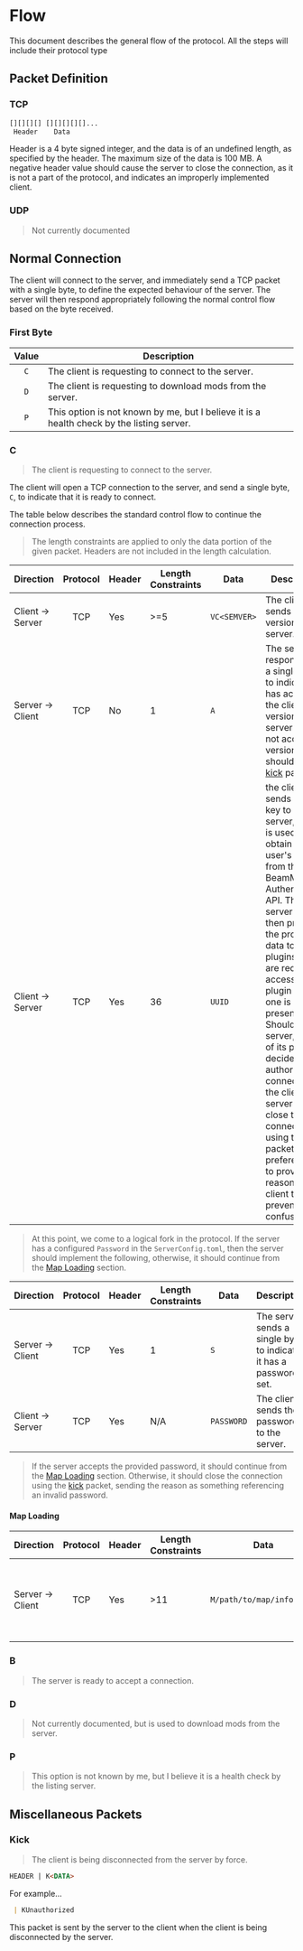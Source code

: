 # Flow

This document describes the general flow of the protocol.
All the steps will include their protocol type

## Packet Definition

### TCP

```md
[][][][] [][][][][]...
 Header    Data
```

Header is a 4 byte signed integer, and the data is of an undefined length, as specified by the header. The maximum size of the data is 100 MB. A negative header value should cause the server to close the connection, as it is not a part of the protocol, and indicates an improperly implemented client.

### UDP

> Not currently documented

## Normal Connection

The client will connect to the server, and immediately send a TCP packet with a single byte, to define the expected behaviour of the server. The server will then respond appropriately following the normal control flow based on the byte received.

### First Byte

| Value | Description                                                                               |
|:-----:|-------------------------------------------------------------------------------------------|
|  `C`  | The client is requesting to connect to the server.                                        |
|  `D`  | The client is requesting to download mods from the server.                                |
|  `P`  | This option is not known by me, but I believe it is a health check by the listing server. |

### C

> The client is requesting to connect to the server.

The client will open a TCP connection to the server, and send a single byte, `C`, to indicate that it is ready to connect.

The table below describes the standard control flow to continue the connection process.

> The length constraints are applied to only the data portion of the given packet. Headers are not included in the length calculation.

| Direction        | Protocol | Header | Length Constraints | Data         | Description                                                                                                                                                                                                                                                                                                                                                                                                                                                                                                            |
|------------------|:--------:|--------|--------------------|--------------|------------------------------------------------------------------------------------------------------------------------------------------------------------------------------------------------------------------------------------------------------------------------------------------------------------------------------------------------------------------------------------------------------------------------------------------------------------------------------------------------------------------------|
| Client -> Server |   TCP    | Yes    | >=5                | `VC<SEMVER>` | The client sends its version to the server.                                                                                                                                                                                                                                                                                                                                                                                                                                                                            |
| Server -> Client |   TCP    | No     | 1                  | `A`          | The server responds with a single byte to indicate it has accepted the client version. If the server does not accept the version, it should send a [kick](#kick) packet                                                                                                                                                                                                                                                                                                                                                |
| Client -> Server |   TCP    | Yes    | 36                 | `UUID`       | the client sends a public key to the server, which is used to obtain the user's details from the BeamMP Authentication API. The server should then present the profile data to any plugins which are requesting access via the plugin API (if one is present). Should the server, or one of its plugins decide to not authorize the connection of the client, the server should close the connection using the [kick](#kick) packet, with preference as to providing a reason to the client to prevent user confusion. |

> At this point, we come to a logical fork in the protocol. If the server has a configured `Password` in the `ServerConfig.toml`, then the server should implement the following, otherwise, it should continue from the [Map Loading](#map-loading) section.

| Direction        | Protocol | Header | Length Constraints | Data       | Description                                                       |
|------------------|:--------:|--------|--------------------|------------|-------------------------------------------------------------------|
| Server -> Client |   TCP    | Yes    | 1                  | `S`        | The server sends a single byte to indicate it has a password set. |
| Client -> Server |   TCP    | Yes    | N/A                | `PASSWORD` | The client sends the password to the server.                      |

> If the server accepts the provided password, it should continue from the [Map Loading](#map-loading) section. Otherwise, it should close the connection using the [kick](#kick) packet, sending the reason as something referencing an invalid password.

#### Map Loading

| Direction        | Protocol | Header | Length Constraints | Data                      | Description                                                          |
|------------------|:--------:|--------|--------------------|---------------------------|----------------------------------------------------------------------|
| Server -> Client |   TCP    | Yes    | >11                | `M/path/to/map/info.json` | The server sends the path to the map information file to the client. |

### B

> The server is ready to accept a connection.

### D

> Not currently documented, but is used to download mods from the server.

### P

> This option is not known by me, but I believe it is a health check by the listing server.

## Miscellaneous Packets

### Kick

> The client is being disconnected from the server by force.

```md
HEADER | K<DATA>
```

For example...

```md
 | KUnauthorized
```

This packet is sent by the server to the client when the client is being disconnected by the server.
